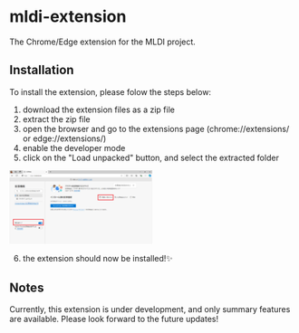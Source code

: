 # mldi-extension
The Chrome/Edge extension for the MLDI project.

## Installation
To install the extension, please folow the steps below:

1. download the extension files as a zip file
2. extract the zip file
3. open the browser and go to the extensions page (chrome://extensions/ or edge://extensions/)
4. enable the developer mode
5. click on the "Load unpacked" button, and select the extracted folder

<!-- use img tag to resize -->
<img src="./docs-materials/images/extension-installation.png" width="50%">

6. the extension should now be installed!✨

## Notes
Currently, this extension is under development, and only summary features are available.
Please look forward to the future updates!
